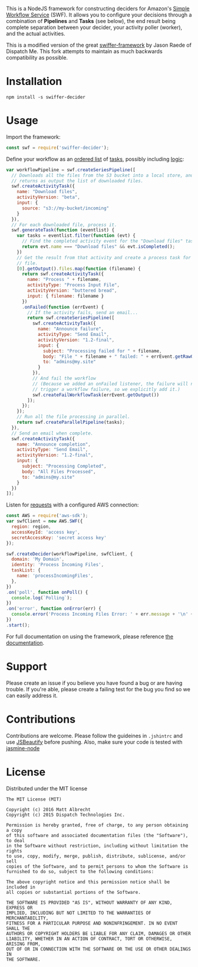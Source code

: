 This is a NodeJS framework for constructing deciders for Amazon's
[Simple Workflow Service](http://aws.amazon.com/documentation/swf/) (SWF). It
allows you to configure your decisions through a combination of **Pipelines**
and **Tasks** (see below), the end result being complete separation between
your decider, your activity poller (worker), and the actual activities.

This is a modified version of the great
[swiffer-framework](https://github.com/DispatchMe/swiffer) by Jason Raede of
Dispatch Me.  This fork attempts to maintain as much backwards compatibility
as possible.

# Installation

`npm install -s swiffer-decider`

# Usage

Import the framework:

```javascript
const swf = require('swiffer-decider');
```

Define your workflow as an [ordered list](docs/pipeline.md) of
[tasks](docs/task.md), possibly including [logic](docs/logic.md):

```javascript
var workflowPipeline = swf.createSeriesPipeline([
  // Downloads all the files from the S3 bucket into a local store, and
  // returns as output the list of downloaded files.
  swf.createActivityTask({
    name: "Download files",
    activityVersion: "beta",
    input: {
      source: "s3://my-bucket/incoming"
    }
  }),
  // For each downloaded file, process it.
  swf.generateTask(function (eventlist) {
    var tasks = eventlist.filter(function (evt) {
      // Find the completed activity event for the "Download files" task.
      return evt.name === "Download files" && evt.isCompleted();
    })
    // Get the result from that activity and create a process task for each
    // file.
    [0].getOutput().files.map(function (filename) {
      return swf.createActivityTask({
        name: "Process " + filename,
        activityType: "Process Input File",
        activityVersion: "buttered bread",
        input: { filename: filename }
      })
      .onFailed(function (errEvent) {
        // If the activity fails, send an email...
        return swf.createSeriesPipeline([
          swf.createActivityTask({
            name: "Announce failure",
            activityType: "Send Email",
            activityVersion: "1.2-final",
            input: {
              subject: "Processing failed for " + filename,
              body: "File " + filename + " failed: " + errEvent.getRawOuput(),
              to: "admins@my.site"
            }
          }),
          // And fail the workflow
          // (Because we added an onFailed listener, the failure will not
          // trigger a workflow failure, so we explicitly add it.)
          swf.createFailWorkflowTask(errEvent.getOutput())
        ]);
      });
    });
    // Run all the file processing in parallel.
    return swf.createParallelPipeline(tasks);
  }),
  // Send an email when complete.
  swf.createActivityTask({
    name: "Announce completion",
    activityType: "Send Email",
    activityVersion: "1.2-final",
    input: {
      subject: "Processing Completed",
      body: "All Files Processed",
      to: "admins@my.site"
    }
  })
]);
```

Listen for [requests](docs/decider.md) with a configured AWS connection:

```javascript
const AWS = require('aws-sdk');
var swfClient = new AWS.SWF({
  region: region,
  accessKeyId: 'access key',
  secretAccessKey: 'secret access key'
});

swf.createDecider(workflowPipeline, swfClient, {
  domain: 'My Domain',
  identity: 'Process Incoming Files',
  taskList: {
    name: 'processIncomingFiles',
  },
})
.on('poll', function onPoll() {
  console.log(`Polling`);
})
.on('error', function onError(err) {
  console.error('Process Incoming Files Error: ' + err.message + '\n' + err.stack);
})
.start();
```

For full documentation on using the framework, please reference
[the documentation](docs/README.md).

# Support

Please create an issue if you believe you have found a bug or are having
trouble. If you're able, please create a failing test for the bug you find so
we can easily address it.

# Contributions

Contributions are welcome. Please follow the guideines in `.jshintrc` and use
[JSBeautify](https://github.com/beautify-web/js-beautify) before pushing. Also,
make sure your code is tested with [jasmine-node](https://github.com/mhevery/jasmine-node)

# License

Distributed under the MIT license

```
The MIT License (MIT)

Copyright (c) 2016 Matt Albrecht
Copyright (c) 2015 Dispatch Technologies Inc.

Permission is hereby granted, free of charge, to any person obtaining a copy
of this software and associated documentation files (the "Software"), to deal
in the Software without restriction, including without limitation the rights
to use, copy, modify, merge, publish, distribute, sublicense, and/or sell
copies of the Software, and to permit persons to whom the Software is
furnished to do so, subject to the following conditions:

The above copyright notice and this permission notice shall be included in
all copies or substantial portions of the Software.

THE SOFTWARE IS PROVIDED "AS IS", WITHOUT WARRANTY OF ANY KIND, EXPRESS OR
IMPLIED, INCLUDING BUT NOT LIMITED TO THE WARRANTIES OF MERCHANTABILITY,
FITNESS FOR A PARTICULAR PURPOSE AND NONINFRINGEMENT. IN NO EVENT SHALL THE
AUTHORS OR COPYRIGHT HOLDERS BE LIABLE FOR ANY CLAIM, DAMAGES OR OTHER
LIABILITY, WHETHER IN AN ACTION OF CONTRACT, TORT OR OTHERWISE, ARISING FROM,
OUT OF OR IN CONNECTION WITH THE SOFTWARE OR THE USE OR OTHER DEALINGS IN
THE SOFTWARE.
```
